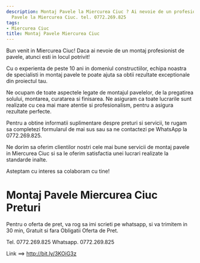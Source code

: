 ```yaml
---
description: Montaj Pavele la Miercurea Ciuc ? Ai nevoie de un profesionist in Montaj
  Pavele la Miercurea Ciuc. tel. 0772.269.825
tags:
- Miercurea Ciuc
title: Montaj Pavele Miercurea Ciuc
---
```




Bun venit in Miercurea Ciuc! Daca ai nevoie de un montaj profesionist de pavele, atunci esti in locul potrivit! 

Cu o experienta de peste 10 ani in domeniul constructiilor, echipa noastra de specialisti in montaj pavele te poate ajuta sa obtii rezultate exceptionale din proiectul tau. 

Ne ocupam de toate aspectele legate de montajul pavelelor, de la pregatirea solului, montarea, curatarea si finisarea. Ne asiguram ca toate lucrarile sunt realizate cu cea mai mare atentie si profesionalism, pentru a asigura rezultate perfecte.

Pentru a obtine informatii suplimentare despre preturi si servicii, te rugam sa completezi formularul de mai sus sau sa ne contactezi pe WhatsApp la 0772.269.825. 

Ne dorim sa oferim clientilor nostri cele mai bune servicii de montaj pavele in Miercurea Ciuc si sa le oferim satisfactia unei lucrari realizate la standarde inalte. 

Asteptam cu interes sa colaboram cu tine!

# Montaj Pavele Miercurea Ciuc Preturi
Pentru o oferta de pret, va rog sa imi scrieti pe whatsapp, si va trimitem in 30 min, Gratuit si fara Obligatii Oferta de Pret.

Tel. 0772.269.825
Whatsapp. 0772.269.825

Link ==> http://bit.ly/3KOiG3z